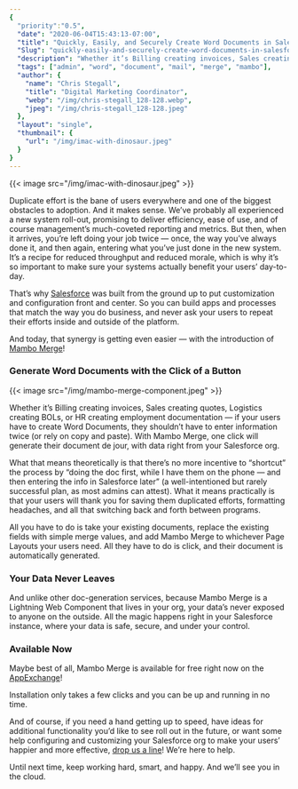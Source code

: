 ```yaml
---
{
  "priority":"0.5",
  "date": "2020-06-04T15:43:13-07:00",
  "title": "Quickly, Easily, and Securely Create Word Documents in Salesforce — Introducing Mambo Merge!",
  "Slug": "quickly-easily-and-securely-create-word-documents-in-salesforce-introducing-mambo-merge",
  "description": "Whether it’s Billing creating invoices, Sales creating quotes...",
  "tags": ["admin", "word", "document", "mail", "merge", "mambo"],
  "author": {
    "name": "Chris Stegall",
    "title": "Digital Marketing Coordinator",
    "webp": "/img/chris-stegall_128-128.webp",
    "jpeg": "/img/chris-stegall_128-128.jpeg"
  },
  "layout": "single",
  "thumbnail": {
    "url": "/img/imac-with-dinosaur.jpeg"
  }
}
---
```



{{< image src="/img/imac-with-dinosaur.jpeg" >}}

Duplicate effort is the bane of users everywhere and one of the biggest obstacles to adoption. And it makes sense. We’ve probably all experienced a new system roll-out, promising to deliver efficiency, ease of use, and of course management’s much-coveted reporting and metrics. But then, when it arrives, you’re left doing your job twice — once, the way you’ve always done it, and then again, entering what you’ve just done in the new system. It’s a recipe for reduced throughput and reduced morale, which is why it’s so important to make sure your systems actually benefit your users’ day-to-day.

That’s why [Salesforce](https://www.salesforce.com/products/) was built from the ground up to put customization and configuration front and center. So you can build apps and processes that match the way you do business, and never ask your users to repeat their efforts inside and outside of the platform.

And today, that synergy is getting even easier — with the introduction of [Mambo Merge](https://appexchange.salesforce.com/appxListingDetail?listingId=a0N3u00000MBinOEAT&channel=recommended)!

### Generate Word Documents with the Click of a Button

{{< image src="/img/mambo-merge-component.jpeg" >}}

Whether it’s Billing creating invoices, Sales creating quotes, Logistics creating BOLs, or HR creating employment documentation — if your users have to create Word Documents, they shouldn’t have to enter information twice (or rely on copy and paste). With Mambo Merge, one click will generate their document de jour, with data right from your Salesforce org.

What that means theoretically is that there’s no more incentive to “shortcut” the process by “doing the doc first, while I have them on the phone — and then entering the info in Salesforce later” (a well-intentioned but rarely successful plan, as most admins can attest). What it means practically is that your users will thank you for saving them duplicated efforts, formatting headaches, and all that switching back and forth between programs.

All you have to do is take your existing documents, replace the existing fields with simple merge values, and add Mambo Merge to whichever Page Layouts your users need. All they have to do is click, and their document is automatically generated.

### Your Data Never Leaves

And unlike other doc-generation services, because Mambo Merge is a Lightning Web Component that lives in your org, your data’s never exposed to anyone on the outside. All the magic happens right in your Salesforce instance, where your data is safe, secure, and under your control.

### Available Now

Maybe best of all, Mambo Merge is available for free right now on the [AppExchange](https://appexchange.salesforce.com/appxListingDetail?listingId=a0N3u00000MBinOEAT&channel=recommended)!

Installation only takes a few clicks and you can be up and running in no time.

And of course, if you need a hand getting up to speed, have ideas for additional functionality you’d like to see roll out in the future, or want some help configuring and customizing your Salesforce org to make your users’ happier and more effective, [drop us a line](/contact)! We’re here to help.

Until next time, keep working hard, smart, and happy. And we’ll see you in the cloud.
